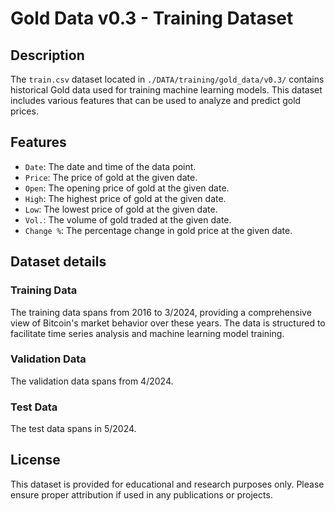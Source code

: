 # Gold Data v0.3 - Training Dataset

## Description

The `train.csv` dataset located in `./DATA/training/gold_data/v0.3/` contains historical Gold data used for training machine learning models. This dataset includes various features that can be used to analyze and predict gold prices.

## Features

- `Date`: The date and time of the data point.
- `Price`: The price of gold at the given date.
- `Open`: The opening price of gold at the given date.
- `High`: The highest price of gold at the given date.
- `Low`: The lowest price of gold at the given date.
- `Vol.`: The volume of gold traded at the given date.
- `Change %`: The percentage change in gold price at the given date.

## Dataset details

### Training Data

The training data spans from 2016 to 3/2024, providing a comprehensive view of Bitcoin's market behavior over these years. The data is structured to facilitate time series analysis and machine learning model training.

### Validation Data

The validation data spans from 4/2024.

### Test Data

The test data spans in 5/2024.

## License

This dataset is provided for educational and research purposes only. Please ensure proper attribution if used in any publications or projects.
